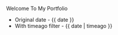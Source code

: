 ---
---

Welcome To My Portfolio

- Original date - {{ date }}
- With timeago filter - {{ date | timeago }}
